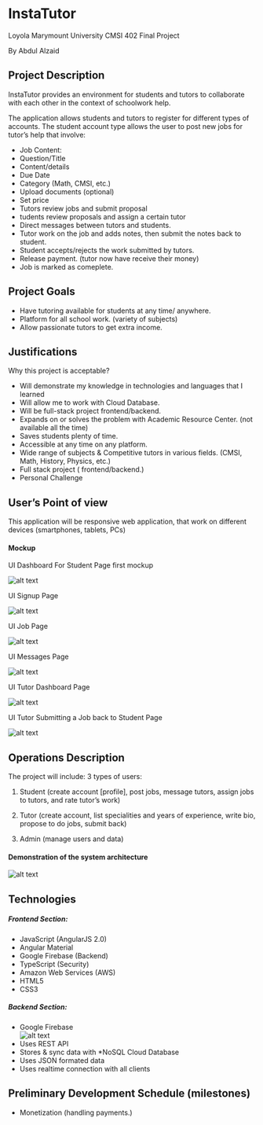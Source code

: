 # InstaTutor
Loyola Marymount University CMSI 402 Final Project

By Abdul Alzaid

## Project Description

InstaTutor provides an environment for students and tutors to collaborate with each other in the context of schoolwork help. 


The application allows students and tutors to register for different types of accounts. The student account type allows the user to post new jobs for tutor’s help that involve:
 * Job Content:
  * Question/Title
  * Content/details
  * Due Date
  * Category (Math, CMSI, etc.)
  * Upload documents (optional)
  * Set price
 *  Tutors review jobs and submit proposal  
 *  tudents review proposals and assign a certain tutor
 *  Direct messages between tutors and students.
 *  Tutor work on the job and adds notes, then submit the notes back to student.
 *  Student accepts/rejects the work submitted by tutors.
 *  Release payment. (tutor now have receive their money)
 *  Job is marked as comeplete.


## Project Goals

* Have tutoring available for students at any time/ anywhere.
* Platform for all school work. (variety of subjects)
* Allow passionate tutors to get extra income. 



## Justifications

Why this project is acceptable?

  * Will demonstrate my knowledge in technologies and languages that I learned
  * Will allow me to work with Cloud Database.
  * Will be full-stack project frontend/backend.
  * Expands on or solves the problem with Academic Resource Center. (not available all the time)
   *  Saves students plenty of time.
   *  Accessible at any time on any platform.
   *  Wide range of subjects & Competitive tutors in various fields.  (CMSI, Math, History, Physics, etc.)
  *  Full stack project ( frontend/backend.)
  *  Personal Challenge 



## User’s Point of view

This application will be responsive web application, that work on different devices (smartphones, tablets, PCs)

#### Mockup

 UI Dashboard For Student Page first mockup
 
 
 ![alt text](https://github.com/AbdulZaid/InstaTutor/blob/master/images/ReadMeImages/1interface.png " UI Dashboard For Student Page first mockup")

 UI Signup Page
 
 ![alt text](https://github.com/AbdulZaid/InstaTutor/blob/master/images/ReadMeImages/11interface.png "UI Signup Page")

  UI Job Page
 
 ![alt text](https://github.com/AbdulZaid/InstaTutor/blob/master/images/ReadMeImages/2interface.png "UI Job Page")

  UI Messages Page
 
 ![alt text](https://github.com/AbdulZaid/InstaTutor/blob/master/images/ReadMeImages/10interface.png "UI Messages Page")
 
  UI Tutor Dashboard Page
 
 ![alt text](https://github.com/AbdulZaid/InstaTutor/blob/master/images/ReadMeImages/5interface.png "UI Job Page")

  UI Tutor Submitting a Job back to Student Page
 
 ![alt text](https://github.com/AbdulZaid/InstaTutor/blob/master/images/ReadMeImages/8interface.png "UI Messages Page")

 
## Operations Description

The project will include:
 3 types of users: 

1. Student (create account [profile], post jobs, message tutors, assign jobs to tutors, and rate tutor’s work)

2. Tutor (create account, list specialities and years of experience, write bio, propose to do jobs, submit back)

3. Admin (manage users and data)

#### Demonstration of the system architecture

 ![alt text](https://github.com/AbdulZaid/schooltutoring/blob/master/images/Untitled%20drawing%20(4).jpg "System Architecture")



## Technologies

##### Frontend Section:
 * JavaScript (AngularJS 2.0)
 * Angular Material
 * Google Firebase (Backend)
 * TypeScript (Security)
 * Amazon Web Services (AWS)
 * HTML5 
 * CSS3

##### Backend Section:
 * Google Firebase   
 ![alt text](https://github.com/AbdulZaid/schooltutoring/blob/master/images/Firebase.png "Firebase")
  * Uses REST API
  * Stores & sync data with *NoSQL Cloud Database
  * Uses JSON formated data
  * Uses realtime connection with all clients


## Preliminary Development Schedule (milestones)
 * Monetization (handling payments.)

